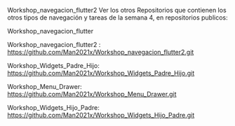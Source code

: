 Workshop_navegacion_flutter2
Ver los otros Repositorios que contienen los otros tipos de navegación y tareas de la semana 4, en repositorios publicos:

Workshop_navegacion_flutter

Workshop_navegacion_flutter2 : https://github.com/Man2021x/Workshop_navegacion_flutter2.git

Workshop_Widgets_Padre_Hijo: https://github.com/Man2021x/Workshop_Widgets_Padre_Hijo.git

Workshop_Menu_Drawer: https://github.com/Man2021x/Workshop_Menu_Drawer.git

Workshop_Widgets_Hijo_Padre: https://github.com/Man2021x/Workshop_Widgets_Hijo_Padre.git
